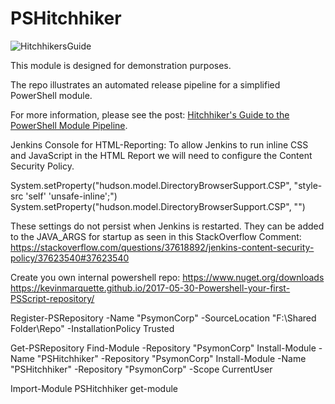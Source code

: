 # PSHitchhiker

![HitchhikersGuide](HitchhikersGuide.png)

This module is designed for demonstration purposes.

The repo illustrates an automated release pipeline for a simplified PowerShell module.

For more information, please see the post: [Hitchhiker's Guide to the PowerShell Module Pipeline][HitchhikersGuide].

[HitchhikersGuide]: https://xainey.github.io/2017/powershell-module-pipeline/

Jenkins Console for HTML-Reporting:
To allow Jenkins to run inline CSS and JavaScript in the HTML Report we will need to configure the Content Security Policy.

System.setProperty("hudson.model.DirectoryBrowserSupport.CSP", "style-src 'self' 'unsafe-inline';")
System.setProperty("hudson.model.DirectoryBrowserSupport.CSP", "")

These settings do not persist when Jenkins is restarted. They can be added to the JAVA_ARGS for startup as seen in this StackOverflow Comment:
https://stackoverflow.com/questions/37618892/jenkins-content-security-policy/37623540#37623540


Create you own internal powershell repo:
https://www.nuget.org/downloads
https://kevinmarquette.github.io/2017-05-30-Powershell-your-first-PSScript-repository/

Register-PSRepository -Name "PsymonCorp" -SourceLocation "F:\Shared Folder\Repo" -InstallationPolicy Trusted

Get-PSRepository
Find-Module -Repository "PsymonCorp"
Install-Module -Name "PSHitchhiker" -Repository "PsymonCorp"
Install-Module -Name "PSHitchhiker" -Repository "PsymonCorp" -Scope CurrentUser

Import-Module PSHitchhiker
get-module

